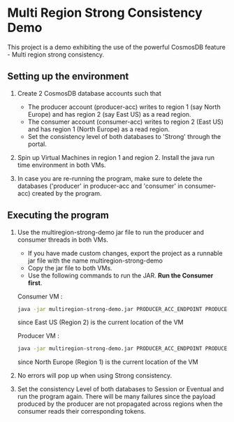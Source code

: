 # Multi Region Strong Consistency Demo

This project is a demo exhibiting the use of the powerful CosmosDB feature - Multi region strong consistency.

## Setting up the environment

1. Create 2 CosmosDB database accounts such that
	* The producer account (producer-acc) writes to region 1 (say North Europe) and has region 2 (say East US) as a read region.
	* The consumer account (consumer-acc) writes to region 2 (East US) and has region 1 (North Europe) as a read region.
	* Set the consistency level of both databases to 'Strong' through the portal.

2. Spin up Virtual Machines in region 1 and region 2. Install the java run time environment in both VMs.

3. In case you are re-running the program, make sure to delete the databases ('producer' in producer-acc and 'consumer' in consumer-acc) created by the program. 

## Executing the program

1. Use the multiregion-strong-demo jar file to run the producer and consumer threads in both VMs.
	* If you have made custom changes, export the project as a runnable jar file with the name multiregion-strong-demo
	* Copy the jar file to both VMs.
	* Use the following commands to run the JAR. **Run the Consumer first**.
	
	Consumer VM :
	```bash
	java -jar multiregion-strong-demo.jar PRODUCER_ACC_ENDPOINT PRODUCER_ACC_KEY CONSUMER_ACC_ENDPOINT CONSUMER_ACC_KEY consumer "East US" 
	```
    since East US (Region 2) is the current location of the VM
	
	Producer VM :
	```bash
	java -jar multiregion-strong-demo.jar PRODUCER_ACC_ENDPOINT PRODUCER_ACC_KEY CONSUMER_ACC_ENDPOINT CONSUMER_ACC_KEY producer "North Europe" 
	```
	since North Europe (Region 1) is the current location of the VM	
	
2. No errors will pop up when using Strong consistency.

3. Set the consistency Level of both databases to Session or Eventual and run the program again. There will be many failures since the payload produced by the producer are not propagated across regions when the consumer reads their corresponding tokens.
